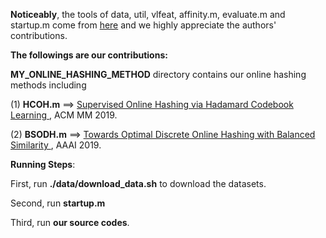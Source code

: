 **Noticeably**, the tools of data, util, vlfeat, affinity.m, evaluate.m and startup.m come from <a href="https://github.com/fcakir/mihash">here</a> and we highly appreciate the authors' contributions.

**The followings are our contributions:**

**MY_ONLINE_HASHING_METHOD** directory contains our online hashing methods including

(1) **HCOH.m**  ==> <a href="https://dl.acm.org/citation.cfm?id=3240519">Supervised Online Hashing via Hadamard Codebook Learning </a>, ACM MM 2019. 

(2) **BSODH.m**  ==> <a href ="https://arxiv.org/abs/1901.10185">Towards Optimal Discrete Online Hashing with Balanced Similarity </a>, AAAI 2019.

**Running Steps**:

First, run **./data/download_data.sh** to download the datasets.

Second, run **startup.m**

Third, run **our source codes**.
